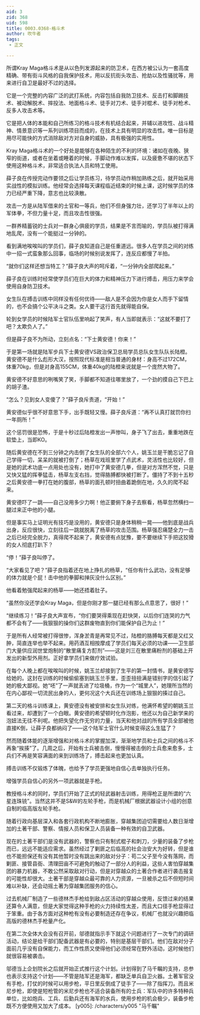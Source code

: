 ```yaml
---
aid: 3
zid: 368
uid: 598
title: 0003.0368-格斗术
author: 吹牛者
tags: 
 - 正文

---
```




  所谓Kray Maga格斗术是从以色列发源起来的防卫术，在西方被公认为一套高度精确、带有街斗风格的自我保护技术，用以反抗街头攻击、抢劫以及性骚扰等，用来进行自卫是最好不过的选择。

  它是一个完整的内容广泛的武打系统，内容包括自我防卫技术、反击打和脚踢技术、被动解脱术、摔投法、地面格斗术、徒手对刀术、徒手对棍术、徒手对枪术、反多人攻击术等。

  它是把人体的本能和自己所练习的格斗技术有机结合起来，并辅以进攻性、战斗精神、情景意识等一系列训练项目而成的，在技术上具有明显的攻击性。唯一目标是用尽可能快的方式消除敌对方对自身的威胁，具有极强的实用性。

  Kray Maga格斗术的一个好处是能够在各种陌生的不利的环境：诸如在夜晚、狭窄的街道，或者在坐着或睡着的时候，手脚动作难以发挥，以及疲惫不堪的状态下使用这种格斗术，非常适合执法人员和特工使用。

  薛子良在传授完动作要领之后让学员练习，待学员动作稍加熟练之后，就开始采用实战性的模拟训练。他经常会选择每天课程临近结束的时候上课，这时候学员的体力已经严重下降，意志也比较涣散。

  攻击一方是从陆军借来的士官和一等兵，他们不但身强力壮，还学习了半年以上的军体拳，不但力量十足，而且攻击性很强。

  一群养精蓄锐的士兵对一群身心俱疲的学员，结果是不言而喻的，学员队被打得满地乱爬，没有一个能挺过一分钟的。

  看到满地唉唉叫的学员们，薛子良知道自己是任重道远。很多人在学员之间的对练中一招一式蛮象那么回事，临场的时候别说发挥了，连反应都慢了半拍。

  “就你们这样还想当特工？”薛子良大声的呵斥着，“一分钟内全部爬起来。”

  薛子良在训练时经常使学员们在巨大的体力和精神压力下进行搏击，用压力来学会使用自身防卫技术。

  女生队在搏击训练中同样没有任何优待——敌人是不会因为你是女人而手下留情的，也不会搞个公平决斗之类。女人要干这行首先就得能自保。

  轮到女学员的时候陆军士官队伍里响起了笑声，有人当即就表示：“这就不要打了吧？太欺负人了。”

  但是薛子良不为所动，立刻点名：“下士黄安德！你来！”

  于是第一场就是陆军步兵下士黄安德VS政治保卫总局学员总队女生队队长陆橙。黄安德不是什么彪形大汉，按照现代标准是相当普通的身材：身高不过172CM，体重70kg，但是对身高155CM，体重40kg的陆橙来说就是一个庞然大物了。

  黄安德不好意思的咧嘴笑了笑，手脚都不知道往哪里放了，一个劲的摸自己下巴上的胡子渣。

  “怎么？见到女人变傻了？”薛子良斥责道，“开始！”

  黄安德似乎很不好意思下手，出手既轻又慢。薛子良斥道：“再不认真打就罚你扫一年厕所！”

  这个惩罚很是恐怖，于是十秒过后陆橙发出一声惨叫，身子飞了出去，重重地跌在软垫上，当即KO。

  随后黄安德在不到三分钟之内击倒了女生队的全部六个人，姚玉兰是干脆忘记了自己学得一切，呆呆的就被打倒了；杨草在戏班里学了点武术，灵活性也比较好，但是她的武术功底一点用处也没有，她打中了黄安德几拳，但是对方浑然不觉，只是又快又猛的挥拳猛击，杨草左支右挡，觉得胳膊都快被打断了。僵持了不到十五秒之后黄安德一拳打在她的腹部，杨草的面孔顿时扭曲着跪倒在地，久久的爬不起来。

  黄安德吓了一跳——自己没用多少力啊！他正要俯下身子去察看，杨草忽然横扫一腿过来正中他的小腿。

  但是事实马上证明光有技巧是没用的，黄安德只是身体稍稍一晃——他到底是战兵出身，反应很快，立刻往后一跳就脱离了杨草的攻击范围。杨草强忍痛楚全力一击之后已经完全脱力，真得爬不起来了，黄安德有点犹豫，要不要继续下手把这狡猾的女人彻底打趴下？

  “停！”薛子良叫停了。

  “大家看见了吧？”薛子良指着还在地上挣扎的杨草，“任你有什么武功，没有足够的体力就是个屁！击中他的拳脚和掸灰没什么区别。”

  他看着勉强爬起来的杨草——她还捂着肚子。

  “虽然你没还学会Kray Maga，但是你刚才那一腿已经有那么点意思了，很好！”

  “继续练习！”薛子良大声宣布，“你们要哭得乘现在赶快哭，以后你们连哭的力气都不会有了——我狠狠的操你们这群废物直到你们能保护自己为止！”

  于是所有人经常被打得很惨，浑身淤青是再常见不过，陆橙的胳膊每天都是又红又肿，简直连举也举不起来。用药酒互相按摩成了学员们每天必须的功课——卫生部门大量供应润世堂炮制的“散里痛复方酊剂”——这是刘三在散里痛粉剂的基础上开发出的新型外用剂。正好拿学员们来做疗效试验。

  在每个人晚上都在唉唉叫的时候，姚玉兰却接到了生平的第一封情书，是黄安德写给她的。这封在训练的时候偷偷塞到姚玉兰手里，歪歪扭扭满是错别字的信引起了她的极大鄙视。她“呸”了一声就丢进了垃圾桶，作为一个“城里人”，她理所当然的在内心鄙视一切流民出身的人，更何况这个大兵还在训练场上狠狠的揍过自己。

  第二天的格斗训练课上，黄安德没有被安排和女生队对练，他满怀希望的朝姚玉兰看过来，却遭到了一个白眼。黄安德的希望顿时化作泡影，他还以为自己新学来的泡妞法无往不利呢。他把失望化作无穷的力量，当天和他对战的所有学员全部被他直接K倒，让薛子良都纳闷了——这个陆军士官什么时候变得这么生猛了？

  然而随着体能的逐渐增强和对格斗术的掌握加深，渐渐地学员和士兵之间的格斗不再象“挨揍”了。几周之后，开始有士兵被击倒，慢慢得被击倒的士兵愈来愈多，士兵们不再是笑容满面的来到训练场了，搏击起来也更加认真。

  搏击训练不仅锻炼了体魄，也给予了学员更强地自信心去单独执行任务。

  增强学员自信心的另外一项武器就是手枪。

  教授格斗术的同时，学员们开始了正式的轻武器射击训练，用得枪正是所谓的“六星连珠铳”。当然这并不是S&W的左轮手枪，而是机械厂根据武器设计小组的创意自制的临高版左轮手枪。

  随着行政向基层深入和各套行政机构不断地膨胀，穿越集团迫切需要给人数日渐增加的土著干部、警察、情报人员和保卫人员装备一种有效的自卫武器。

  现在的土著干部们是没有武器的，警察也只有制式棍子和刺刀，少量的装备了步枪而已，远远不能适应需求。虽然经过了剿匪之后临高的社会治安大为好转，但是谁也不能担保还有没有其他暂时没有跳出来的敌对分子：苟二父子至今没有落网，而剿匪、接管县衙、清理田亩不可避免的触动了一部分人的利益，这些人害怕穿越集团的暴力机器，不敢公然采取敌对行动，但是对穿越众的土著合作者进行袭击报复的可能性却很大。土著干部是穿越众最可靠的人力资源，一旦被杀之后不但短时间难以补缺，还会动摇土著为穿越集团服务的信心。

  过去机械厂制造了一些德林杰手枪给到敌占区活动的穿越众使用，反馈过来的结果还算令人满意，但是大家觉得这种手枪的火力持续性太差，而且大口径手枪显得过于笨重。由于各方面对这种枪有没有必要制造还存在争议，机械厂也就没兴趣把临高版的德林杰手枪量产化。

  在第二次全体大会没有召开前，邬德就指示手下就这个问题进行了一次专门的调研活动，结论是给干部们配备武器是有必要的，特别是基层干部们。他们在敌对分子面前几乎没有自保能力，而工作性质又使得他们必须经常在野外活动，这时候他们就很容易被袭击。

  邬德当上企划院长之后就开始正式推行这个计划。计划得到了马千瞩的支持，总参也表示支持这个计划——不管是陆军还是海军，都缺乏单兵自卫火器。土著军官没有手枪，打仗的时候可以用步枪，平日里反倒成了徒手了——除了指挥刀。而且米尼步枪，即使是短枪管的米尼步枪也不适合装备所有的士兵：军队中的许多特种兵单位，比如炮兵、工兵、后勤兵还有海军的水兵，使用步枪的机会极少，装备步枪既不方便使用又加大了成本。
[y005]: /characters/y005 "马千瞩"


